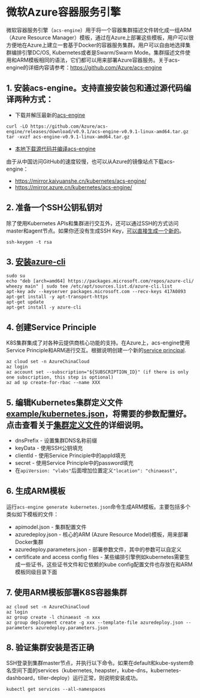 # 微软Azure容器服务引擎

微软容器服务引擎（`acs-engine`）用于将一个容器集群描述文件转化成一组ARM（Azure Resource Manager）模板，通过在Azure上部署这些模板，用户可以很方便地在Azure上建立一套基于Docker的容器服务集群。用户可以自由地选择集群编排引擎DC/OS, Kubernetes或者是Swarm/Swarm Mode。集群描述文件使用和ARM模板相同的语法，它们都可以用来部署Azure容器服务。关于acs-engine的详细内容请参考：https://github.com/Azure/acs-engine

## 1.  安装acs-engine。支持直接安装包和通过源代码编译两种方式：
- 下载并解压最新的[acs-engine](https://github.com/Azure/acs-engine/releases/)
```
curl -LO https://github.com/Azure/acs-engine/releases/download/v0.9.1/acs-engine-v0.9.1-linux-amd64.tar.gz
tar -xvzf acs-engine-v0.9.1-linux-amd64.tar.gz
```
- [本地下载源代码并编译acs-engine](https://github.com/Azure/acs-engine/blob/master/docs/acsengine.zh-CN.md)

由于从中国访问GitHub的速度较慢，也可以从Azure的镜像站点下载acs-engine：
- https://mirror.kaiyuanshe.cn/kubernetes/acs-engine/
- https://mirror.azure.cn/kubernetes/acs-engine/

## 2. 准备一个SSH公钥私钥对
除了使用Kubernetes APIs和集群进行交互外，还可以通过SSH的方式访问master和agent节点。如果你还没有生成SSH Key，[可以直接生成一个新的](https://github.com/Azure/acs-engine/blob/master/docs/ssh.md#ssh-key-generation)。
```
ssh-keygen -t rsa
```

## 3. [安装azure-cli](https://docs.microsoft.com/en-us/cli/azure/install-azure-cli?view=azure-cli-latest)
```
sudo su
echo "deb [arch=amd64] https://packages.microsoft.com/repos/azure-cli/ wheezy main" | sudo tee /etc/apt/sources.list.d/azure-cli.list
apt-key adv --keyserver packages.microsoft.com --recv-keys 417A0893
apt-get install -y apt-transport-https
apt-get update
apt-get install -y azure-cli
```

## 4. 创建Service Principle
K8S集群集成了对各种云提供商核心功能的支持。在Azure上，acs-engine使用Service Principle和ARM进行交互。根据说明创建一个新的[service principal](https://github.com/Azure/acs-engine/blob/master/docs/serviceprincipal.md).
```
az cloud set -n AzureChinaCloud
az login
az account set --subscription="${SUBSCRIPTION_ID}" (if there is only one subscription, this step is optional)
az ad sp create-for-rbac --name XXX
```

## 5. 编辑Kubernetes集群定义文件[example/kubernetes.json](https://raw.githubusercontent.com/Azure/acs-engine/master/examples/kubernetes.json)，将需要的参数配置好。点击查看关于[集群定义文件](https://github.com/Azure/acs-engine/blob/master/docs/clusterdefinition.zh-CN.md)的详细说明。
* dnsPrefix - 设置集群DNS名称前缀
* keyData - 使用SSH公钥填充
* clientId - 使用Service Principle中的appId填充
* secret - 使用Service Principle中的password填充
* 在`apiVersion: "vlabs"`后面增加位置定义`"location": "chinaeast",`

## 6. 生成ARM模板
运行`acs-engine generate kubernetes.json`命令生成ARM模板。主要包括多个类似如下模板的文件：
* apimodel.json - 集群配置文件
* azuredeploy.json - 核心的ARM (Azure Resource Model)模板，用来部署Docker集群
* azuredeploy.parameters.json - 部署参数文件，其中的参数可以自定义
* certificate and access config files - 某些编排引擎例如kubernetes需要生成一些证书，这些证书文件和它依赖的kube config配置文件也存放在和ARM模板同级目录下面

## 7. 使用ARM模板部署K8S容器集群
```
az cloud set -n AzureChinaCloud
az login
az group create -l chinaeast -n xxx
az group deployment create -g xxx --template-file azuredeploy.json --parameters azuredeploy.parameters.json
```

## 8. 验证集群安装是否正确
SSH登录到集群master节点，并执行以下命令。如果在default和kube-system命名空间下面的services（kubernetes, heapster，kube-dns，kubernetes-dashboard，tiller-deploy）运行正常，则说明安装成功。
```
kubectl get services --all-namespaces
```
